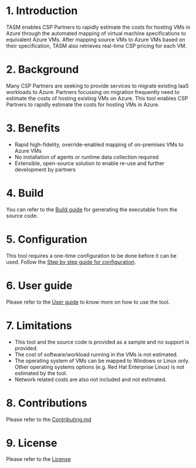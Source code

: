 
#  1. Introduction
TASM enables CSP Partners to rapidly estimate the costs for hosting VMs in Azure through the automated mapping of virtual machine specifications to equivalent Azure VMs. After mapping source VMs to Azure VMs based on their specification, TASM also retrieves real-time CSP pricing for each VM.

# 2. Background
Many CSP Partners are seeking to provide services to migrate existing IaaS workloads to Azure. Partners focussing on migration frequently need to estimate the costs of hosting existing VMs on Azure. This tool enables CSP Partners to rapidly estimate the costs for hosting VMs in Azure.

# 3. Benefits
* Rapid high-fidelity, override-enabled mapping of on-premises VMs to Azure VMs
* No installation of agents or runtime data collection required
* Extensible, open-source solution to enable re-use and further development by partners

# 4. Build
You can refer to the [Build guide][1] for generating the executable from the source code.

# 5. Configuration
This tool requires a one-time configuration to be done before it can be used. Follow the [Step by step guide for configuration][2].

# 6. User guide
Please refer to the [User guide][3] to know more on how to use the tool.

# 7. Limitations
* This tool and the source code is provided as a sample and no support is provided. 
* The cost of software/workload running in the VMs is not estimated.
* The operating system of VMs can be mapped to Windows or Linux only. Other operating systems options (e.g. Red Hat Enterprise Linux) is not estimated by the tool.
* Network related costs are also not included and not estimated.

# 8. Contributions
Please refer to the [Contributing.md][4]

# 9. License
Please refer to the [License][5]

[1]: Guides\Build.md
[2]: Guides\Configure.md
[3]: Guides\UserGuide.md
[4]: Contributing.md
[5]: License.md
